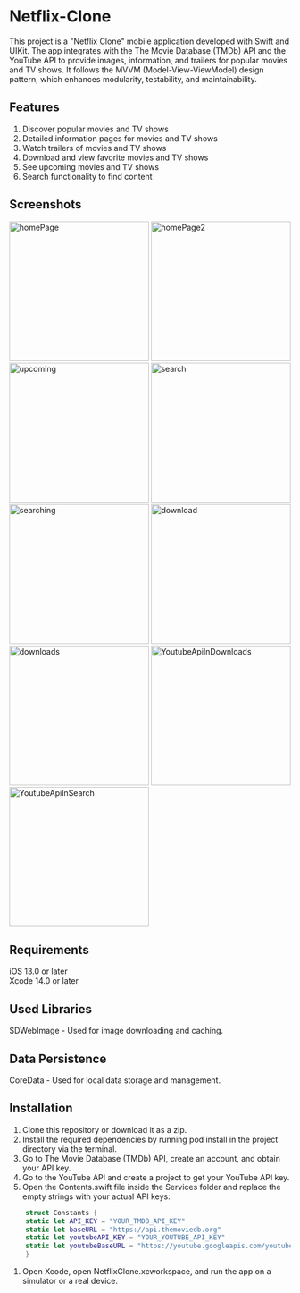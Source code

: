 # Netflix-Clone
This project is a "Netflix Clone" mobile application developed with Swift and UIKit. The app integrates with the The Movie Database (TMDb) API and the YouTube API to provide images, information, and trailers for popular movies and TV shows. It follows the MVVM (Model-View-ViewModel) design pattern, which enhances modularity, testability, and maintainability.

## Features

1. Discover popular movies and TV shows
2. Detailed information pages for movies and TV shows
3. Watch trailers of movies and TV shows
4. Download and view favorite movies and TV shows
6. See upcoming movies and TV shows
7. Search functionality to find content

## Screenshots

<img width="250" alt="homePage" src="https://github.com/drgndenis/Netflix-Clone/assets/101059619/c33ff3e0-810e-41a9-9908-90ec5d553327">
<img width="250" alt="homePage2" src="https://github.com/drgndenis/Netflix-Clone/assets/101059619/1fa331e8-e34d-4e06-b3e4-e6aacd05f7f2">
<img width="250" alt="upcoming" src="https://github.com/drgndenis/Netflix-Clone/assets/101059619/81f87b18-b924-42e6-b573-bd47d87a4639">
<img width="250" alt="search" src="https://github.com/drgndenis/Netflix-Clone/assets/101059619/3aad42b7-eef0-4739-867c-58422617e7d9">
<img width="250" alt="searching" src="https://github.com/drgndenis/Netflix-Clone/assets/101059619/6f5972d3-9f39-49cd-bc2d-a48f736751f3">
<img width="250" alt="download" src="https://github.com/drgndenis/Netflix-Clone/assets/101059619/23387063-5fdd-48f8-b79c-6fc9617e0a61">
<img width="250" alt="downloads" src="https://github.com/drgndenis/Netflix-Clone/assets/101059619/8bc37900-dff4-4492-9de8-6d603bdbfd2f">
<img width="250" alt="YoutubeApiInDownloads" src="https://github.com/drgndenis/Netflix-Clone/assets/101059619/c5041f87-27c7-49aa-9888-5964d9e74f2f">
<img width="250" alt="YoutubeApiInSearch" src="https://github.com/drgndenis/Netflix-Clone/assets/101059619/6e32b5a1-944e-48b5-86d7-208faa56c156">

## Requirements
iOS 13.0 or later
<br>
Xcode 14.0 or later

## Used Libraries
SDWebImage - Used for image downloading and caching.

## Data Persistence
CoreData - Used for local data storage and management.


## Installation

1. Clone this repository or download it as a zip.
2. Install the required dependencies by running pod install in the project directory via the terminal.
3. Go to The Movie Database (TMDb) API, create an account, and obtain your API key.
4. Go to the YouTube API and create a project to get your YouTube API key.
5. Open the Contents.swift file inside the Services folder and replace the empty strings with your actual API keys:

```swift 
    struct Constants {
    static let API_KEY = "YOUR_TMDB_API_KEY"
    static let baseURL = "https://api.themoviedb.org"
    static let youtubeAPI_KEY = "YOUR_YOUTUBE_API_KEY"
    static let youtubeBaseURL = "https://youtube.googleapis.com/youtube/v3/search?"
    }
```

1. Open Xcode, open NetflixClone.xcworkspace, and run the app on a simulator or a real device.
